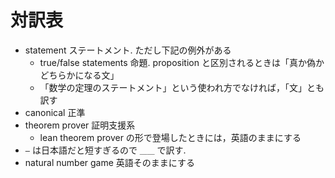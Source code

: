 # 対訳表

* statement ステートメント. ただし下記の例外がある
  * true/false statements 命題. proposition と区別されるときは「真か偽かどちらかになる文」
  * 「数学の定理のステートメント」という使われ方でなければ，「文」とも訳す
* canonical 正準
* theorem prover 証明支援系
  * lean theorem prover の形で登場したときには，英語のままにする
* `—` は日本語だと短すぎるので `＿＿` で訳す.
* natural number game 英語そのままにする